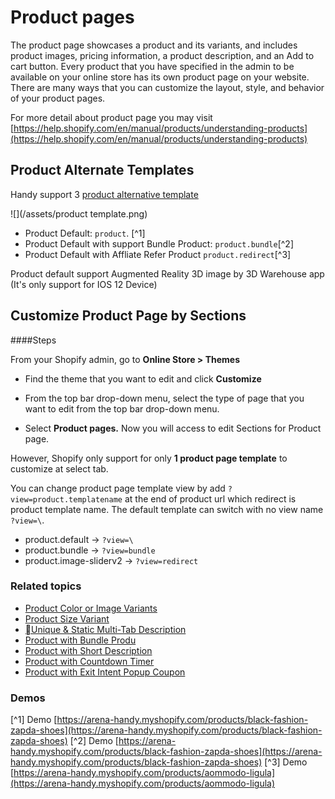 # Product pages

The product page showcases a product and its variants, and includes product images, pricing information, a product description, and an Add to cart button. Every product that you have specified in the admin to be available on your online store has its own product page on your website. There are many ways that you can customize the layout, style, and behavior of your product pages.

For more detail about product page you may visit [https://help.shopify.com/en/manual/products/understanding-products](https://help.shopify.com/en/manual/products/understanding-products)

## Product Alternate Templates

Handy support 3 [product alternative template](https://help.shopify.com/en/themes/customization/store/create-alternate-templates)

![](/assets/product template.png)

* Product Default: `product`. [^1]
* Product Default with support Bundle Product: `product.bundle`[^2]
* Product Default with Affliate Refer Product  `product.redirect`[^3]

Product default support Augmented Reality 3D image by 3D Warehouse app (It's only support for IOS 12 Device\)

## Customize Product Page by Sections
####Steps

From your Shopify admin, go to **Online Store &gt; Themes**

* Find the theme that you want to edit and click **Customize**

* From the top bar drop-down menu, select the type of page that you want to edit from the top bar drop-down menu.

* Select **Product pages.** Now you will access to edit Sections for Product page.  

However, Shopify only support for only **1 product page template** to customize at select tab.

You can change product page template view by add `?view=product.templatename` at the end of product url which redirect is product template name.  The default template can switch with no view name `?view=\`.  

* product.default ->  `?view=\`
* product.bundle -> `?view=bundle`
* product.image-sliderv2 -> `?view=redirect`
 

### Related topics

* [Product Color or Image Variants](/products/product-color-variant.md)
* [Product Size Variant](/products/product-quantity-selector.md)
* [Unique & Static Multi-Tab Description](/products/product-multi-tab-description.md)
* [Product with Bundle Produ](/products/bundle-product-page.md)
* [Product with Short Description](/products/countdown-product.md)
* [Product with Countdown Timer](/products/count-down-product.md)
* [Product with Exit Intent Popup Coupon](/extensions/exit-intent-popup.md)


### Demos

[^1] Demo [https://arena-handy.myshopify.com/products/black-fashion-zapda-shoes](https://arena-handy.myshopify.com/products/black-fashion-zapda-shoes)
[^2] Demo [https://arena-handy.myshopify.com/products/black-fashion-zapda-shoes](https://arena-handy.myshopify.com/products/black-fashion-zapda-shoes)
[^3] Demo [https://arena-handy.myshopify.com/products/aommodo-ligula](https://arena-handy.myshopify.com/products/aommodo-ligula)



















